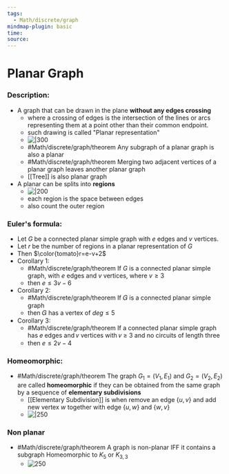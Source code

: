 ```yaml
---
tags:
  - Math/discrete/graph
mindmap-plugin: basic
time: 
source:
---
```

# Planar Graph
### Description:
- A graph that can be drawn in the plane **without any edges crossing**
	- where a crossing of edges is the intersection of the lines or arcs representing them at a point other than their common endpoint.
	- such drawing is called "Planar representation"
	- ![|300](https://i.imgur.com/C7ZMmgx.png)
	- #Math/discrete/graph/theorem Any subgraph of a planar graph is also a planar 
	- #Math/discrete/graph/theorem Merging two adjacent vertices of a planar graph leaves another planar graph 
	- [[Tree]] is also planar graph
- A planar can be splits into **regions**
	- ![|200](https://media.geeksforgeeks.org/wp-content/uploads/planar-regions.jpg)
	- each region is the space between edges
	- also count the outer region

### Euler's formula:
- Let $G$ be a connected planar simple graph with $e$ edges and $v$ vertices. 
- Let $r$ be the number of regions in a planar representation of $G$
- Then $\color{tomato}r=e-v+2$ 
- Corollary 1: 
	- #Math/discrete/graph/theorem If $G$ is a connected planar simple graph, with $e$ edges and $v$ vertices, where $v\ge 3$
	- then $e\le 3v-6$ 
- Corollary 2:  
	- #Math/discrete/graph/theorem If 𝐺 is a connected planar simple graph
	- then 𝐺 has a vertex of $deg \le 5$
- Corollary 3: 
	- #Math/discrete/graph/theorem If a connected planar simple graph has 𝑒 edges and 𝑣 vertices with 𝑣 ≥ 3 and no circuits of length three
	- then $e\le 2v-4$
<!--ID: 1708098041694-->

### Homeomorphic:
- #Math/discrete/graph/theorem  The graph $G_1=(V_1,E_1)$ and $G_2=(V_2,E_2)$ are called **homeomorphic** if they can be obtained from the same graph by a sequence of **elementary subdivisions**
	- [[Elementary Subdivision]] is when remove an edge $\{u,v\}$  and add new vertex $w$ together with edge $\{u,w\}$ and $\{w,v\}$
	- ![|250](https://i.imgur.com/dAELX5A.png)
<!--ID: 1708098041698-->


### Non planar
- #Math/discrete/graph/theorem A graph is non-planar IFF it contains a subgraph Homeomorphic to $K_{5}$ or $K_{3,3}$
	- ![250](https://www.researchgate.net/publication/257878116/figure/fig9/AS:302583018213413@1449152821929/Auxiliary-graphs-in-Kuratowski-theorem-a-K5-and-bK3-3.png)
<!--ID: 1708098041702-->
